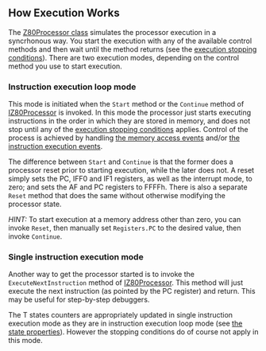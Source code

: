 ## How Execution Works

The [Z80Processor class](../Main/Z80Processor.cs) simulates the processor execution in a syncrhonous way. You start the execution with any of the available control methods and then wait until the method returns (see the [execution stopping conditions](StoppingConditions.md)). There are two execution modes, depending on the control method you use to start execution.

### Instruction execution loop mode

This mode is initiated when the `Start` method or the `Continue` method of [IZ80Processor](../Main/IZ80Processor.cs) is invoked. In this mode the processor just starts executing instructions in the order in which they are stored in memory, and does not stop until any of the [execution stopping conditions](StoppingConditions.md) applies. Control of the process is achieved by handling [the memory access events](MemoryAccessFlow.md) and/or [the instruction execution events](InstructionExecutionFlow.md).

The difference between `Start` and `Continue` is that the former does a processor reset prior to starting execution, while the later does not. A reset simply sets the PC, IFF0 and IF1 registers, as well as the interrupt mode, to zero; and sets the AF and PC registers to FFFFh. There is also a separate `Reset` method that does the same without otherwise modifying the processor state.

_HINT:_ To start execution at a memory address other than zero, you can invoke `Reset`, then manually set `Registers.PC` to the desired value, then invoke `Continue`.

### Single instruction execution mode

Another way to get the processor started is to invoke the `ExecuteNextInstruction` method of [IZ80Processor](../Main/IZ80Processor.cs). This method will just execute the next instruction (as pointed by the PC register) and return. This may be useful for step-by-step debuggers.

The T states counters are appropriately updated in single instruction execution mode as they are in instruction execution loop mode (see [the state properties](State.md)). However the stopping conditions do of course not apply in this mode.
